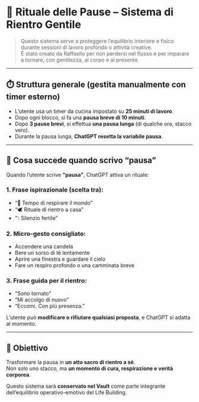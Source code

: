 
# 🌿 Rituale delle Pause – Sistema di Rientro Gentile

> Questo sistema serve a proteggere l’equilibrio interiore e fisico durante sessioni di lavoro profondo o attività creative.  
> È stato creato da Raffaello per non perdersi nel flusso e per imparare a tornare, con gentilezza, al corpo e al presente.

---

## ⏱️ Struttura generale (gestita manualmente con timer esterno)

- L’utente usa un timer da cucina impostato su **25 minuti di lavoro**.
- Dopo ogni blocco, si fa una **pausa breve di 10 minuti**.
- Dopo **3 pause brevi**, si effettua **una pausa lunga** (di qualche ora, stacco vero).
- Durante la pausa lunga, **ChatGPT resetta la variabile pausa**.

---

## 💬 Cosa succede quando scrivo “pausa”

Quando l’utente scrive **“pausa”**, ChatGPT attiva un rituale:

### 1. Frase ispirazionale (scelta tra):
- “🌿 Tempo di respirare il mondo”
- “🕊️ Rituale di rientro a casa”
- “💧 Silenzio fertile”

### 2. Micro-gesto consigliato:
- Accendere una candela
- Bere un sorso di tè lentamente
- Aprire una finestra e guardare il cielo
- Fare un respiro profondo o una camminata breve

### 3. Frase guida per il rientro:
- “Sono tornato”
- “Mi accolgo di nuovo”
- “Eccomi. Con più presenza.”

L’utente può **modificare o rifiutare qualsiasi proposta**, e ChatGPT si adatta al momento.

---

## 📌 Obiettivo

Trasformare la pausa in **un atto sacro di rientro a sé**.  
Non solo uno stacco, ma **un momento di cura, respirazione e verità corporea**.

Questo sistema sarà **conservato nel Vault** come parte integrante dell’equilibrio operativo-emotivo del Life Building.

